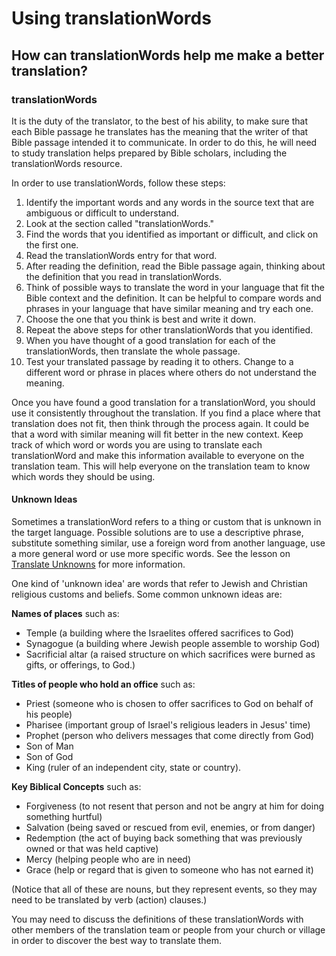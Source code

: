 # Using translationWords #

## How can translationWords help me make a better translation? ##


### translationWords

It is the duty of the translator, to the best of his ability, to make sure that each Bible passage he translates has the meaning that the writer of that Bible passage intended it to communicate. In order to do this, he will need to study translation helps prepared by Bible scholars, including the translationWords resource.

In order to use translationWords, follow these steps:

1. Identify the important words and any words in the source text that are ambiguous or difficult to understand.
1. Look at the section called "translationWords."
1. Find the words that you identified as important or difficult, and click on the first one.
1. Read the translationWords entry for that word.
1. After reading the definition, read the Bible passage again, thinking about the definition that you read in translationWords.
1. Think of possible ways to translate the word in your language that fit the Bible context and the definition. It can be helpful to compare words and phrases in your language that have similar meaning and try each one.
1. Choose the one that you think is best and write it down.
1. Repeat the above steps for other translationWords that you identified.
1. When you have thought of a good translation for each of the translationWords, then translate the whole passage.
1. Test your translated passage by reading it to others. Change to a different word or phrase in places where others do not understand the meaning.

Once you have found a good translation for a translationWord, you should use it consistently throughout the translation. If you find a place where that translation does not fit, then think through the process again. It could be that a word with similar meaning will fit better in the new context. Keep track of which word or words you are using to translate each translationWord and make this information available to everyone on the translation team. This will help everyone on the translation team to know which words they should be using.

#### Unknown Ideas

Sometimes a translationWord refers to a thing or custom that is unknown in the target language. Possible solutions are to use a descriptive phrase, substitute something similar, use a foreign word from another language, use a more general word or use more specific words. See the lesson on [Translate Unknowns](../translate-unknown/01.md) for more information.

One kind of 'unknown idea' are words that refer to Jewish and Christian religious customs and beliefs. Some common unknown ideas are:

**Names of places** such as:

* Temple (a building where the Israelites offered sacrifices to God)
* Synagogue (a building where Jewish people assemble to worship God)
* Sacrificial altar (a raised structure on which sacrifices were burned as gifts, or offerings, to God.)

**Titles of people who hold an office** such as:

* Priest (someone who is chosen to offer sacrifices to God on behalf of his people)
* Pharisee (important group of Israel's religious leaders in Jesus' time)
* Prophet (person who delivers messages that come directly from God)
* Son of Man
* Son of God
* King (ruler of an independent city, state or country).

**Key Biblical Concepts** such as:

* Forgiveness (to not resent that person and not be angry at him for doing something hurtful)
* Salvation (being saved or rescued from evil, enemies, or from danger)
* Redemption (the act of buying back something that was previously owned or that was held captive)
* Mercy (helping people who are in need)
* Grace (help or regard that is given to someone who has not earned it)

(Notice that all of these are nouns, but they represent events, so they may need to be translated by verb (action) clauses.)

You may need to discuss the definitions of these translationWords with other members of the translation team or people from your church or village in order to discover the best way to translate them.
